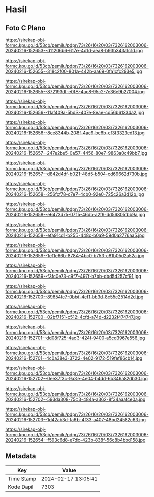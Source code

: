 # Hasil

## Foto C Plano

https://sirekap-obj-formc.kpu.go.id/53cb/pemilu/pdpr/73/26/16/20/03/7326162003006-20240216-152653--d11206b6-617e-4d1d-aea8-b93b343a1c1d.jpg

https://sirekap-obj-formc.kpu.go.id/53cb/pemilu/pdpr/73/26/16/20/03/7326162003006-20240216-152655--318c2f00-801a-442b-aa69-0fa1cfc293e5.jpg

https://sirekap-obj-formc.kpu.go.id/53cb/pemilu/pdpr/73/26/16/20/03/7326162003006-20240216-152655--872193df-e0f8-4ac8-95c2-7e36e9b27004.jpg

https://sirekap-obj-formc.kpu.go.id/53cb/pemilu/pdpr/73/26/16/20/03/7326162003006-20240216-152656--11af409a-5bd3-407e-8eae-cd56b61334a2.jpg

https://sirekap-obj-formc.kpu.go.id/53cb/pemilu/pdpr/73/26/16/20/03/7326162003006-20240216-152656--8ce8344b-208f-4ac9-be6b-cf3f3323ed13.jpg

https://sirekap-obj-formc.kpu.go.id/53cb/pemilu/pdpr/73/26/16/20/03/7326162003006-20240216-152657--247e2be5-0a57-4456-80e7-9863a0c49bb7.jpg

https://sirekap-obj-formc.kpu.go.id/53cb/pemilu/pdpr/73/26/16/20/03/7326162003006-20240216-152657--d842d4df-b021-48d5-b504-cd69662d730b.jpg

https://sirekap-obj-formc.kpu.go.id/53cb/pemilu/pdpr/73/26/16/20/03/7326162003006-20240216-152658--256fcf78-c7e7-4cb0-92e0-725c26a3d12b.jpg

https://sirekap-obj-formc.kpu.go.id/53cb/pemilu/pdpr/73/26/16/20/03/7326162003006-20240216-152658--e6473d75-07f5-46db-a2f9-dd56805fbb9a.jpg

https://sirekap-obj-formc.kpu.go.id/53cb/pemilu/pdpr/73/26/16/20/03/7326162003006-20240216-152658--efa91cd1-b255-448c-b0a9-59d0a2776aa5.jpg

https://sirekap-obj-formc.kpu.go.id/53cb/pemilu/pdpr/73/26/16/20/03/7326162003006-20240216-152659--1e11e66b-8784-4bc0-b753-c81b05d2a52a.jpg

https://sirekap-obj-formc.kpu.go.id/53cb/pemilu/pdpr/73/26/16/20/03/7326162003006-20240216-152659--f3fc0e73-c9f7-497f-b7bb-dbd5d257cf91.jpg

https://sirekap-obj-formc.kpu.go.id/53cb/pemilu/pdpr/73/26/16/20/03/7326162003006-20240216-152700--89654fc7-0bbf-4cf1-bb3d-8c55c2514d2d.jpg

https://sirekap-obj-formc.kpu.go.id/53cb/pemilu/pdpr/73/26/16/20/03/7326162003006-20240216-152700--02bf7151-c512-4cfd-a74d-d2232f474747.jpg

https://sirekap-obj-formc.kpu.go.id/53cb/pemilu/pdpr/73/26/16/20/03/7326162003006-20240216-152701--dd08f725-4ac3-424f-9400-a5cd3967e556.jpg

https://sirekap-obj-formc.kpu.go.id/53cb/pemilu/pdpr/73/26/16/20/03/7326162003006-20240216-152701--4c0a38e3-3722-4e02-9172-519fef86cb14.jpg

https://sirekap-obj-formc.kpu.go.id/53cb/pemilu/pdpr/73/26/16/20/03/7326162003006-20240216-152702--0ee37f3c-9a3e-4e04-b4dd-6b346a82db30.jpg

https://sirekap-obj-formc.kpu.go.id/53cb/pemilu/pdpr/73/26/16/20/03/7326162003006-20240216-152702--593da308-75c3-484a-a362-8f34aaaf4e0a.jpg

https://sirekap-obj-formc.kpu.go.id/53cb/pemilu/pdpr/73/26/16/20/03/7326162003006-20240216-152703--1d42ab3d-fa6b-4f33-a407-48bd24582c63.jpg

https://sirekap-obj-formc.kpu.go.id/53cb/pemilu/pdpr/73/26/16/20/03/7326162003006-20240216-152654--f593c6d8-e7dc-423b-838f-56c8b4bbd158.jpg


## Metadata

| Key        | Value               |
| ---------- | ------------------- |
| Time Stamp | 2024-02-17 13:05:41 |
| Kode Dapil | 7303                |



